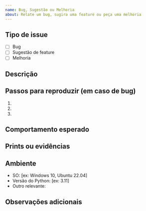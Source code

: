 ```yaml
---
name: Bug, Sugestão ou Melhoria
about: Relate um bug, sugira uma feature ou peça uma melhoria
---
```


## Tipo de issue
- [ ] Bug
- [ ] Sugestão de feature
- [ ] Melhoria

## Descrição
<!-- Descreva o problema, sugestão ou melhoria desejada -->

## Passos para reproduzir (em caso de bug)
1. 
2. 
3. 

## Comportamento esperado

## Prints ou evidências

## Ambiente
- SO: [ex: Windows 10, Ubuntu 22.04]
- Versão do Python: [ex: 3.11]
- Outro relevante:

## Observações adicionais 